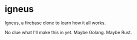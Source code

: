 # igneus
Igneus, a firebase clone to learn how it all works.

No clue what I'll make this in yet. Maybe Golang. Maybe Rust.

